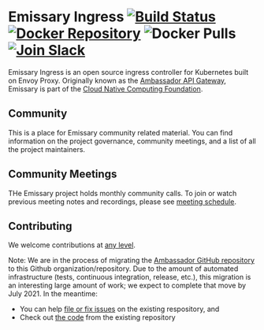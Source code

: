 Emissary Ingress [![Build Status][build-status]][build-pages] [![Docker Repository][docker-latest]][docker-repo] ![Docker Pulls][docker-pulls] [![Join Slack][slack-join]][slack-url]
==========

[build-pages]:   https://travis-ci.org/datawire/ambassador
[build-status]:  https://travis-ci.org/datawire/ambassador.png?branch=master
[docker-repo]:   https://hub.docker.com/repository/docker/datawire/ambassador
[docker-latest]: https://img.shields.io/docker/v/datawire/ambassador?sort=semver
[docker-pulls]:  https://img.shields.io/docker/pulls/datawire/ambassador
[slack-url]:     https://a8r.io/slack
[slack-join]:    https://img.shields.io/badge/slack-join-orange.svg

Emissary Ingress is an open source ingress controller for Kubernetes built on Envoy Proxy. Originally known as the [Ambassador API Gateway](https://www.getambassador.io), Emissary is part of the [Cloud Native Computing Foundation](https://cncf.io).

## Community

This is a place for Emissary community related material. You can find information on the project governance, community meetings, and a list of all the project maintainers.

## Community Meetings

THe Emissary project holds monthly community calls. To join or watch previous meeting notes and recordings, please see [meeting schedule](MEETING_SCHEDULE.md).

## Contributing
We welcome contributions at [any level](https://github.com/emissary-ingress/community/blob/main/GOVERNANCE.md).

Note: We are in the process of migrating the [Ambassador GitHub repository](https://github.com/datawire/ambassador) to this Github organization/repository. Due to the amount of automated infrastructure (tests, continuous integration, release, etc.), this migration is an interesting large amount of work; we expect to complete that move by July 2021. In the meantime:

* You can help [file or fix issues](https://github.com/datawire/ambassador/issues) on the existing respository, and
* Check out [the code](https://github.com/datawire/ambassador) from the existing repository
